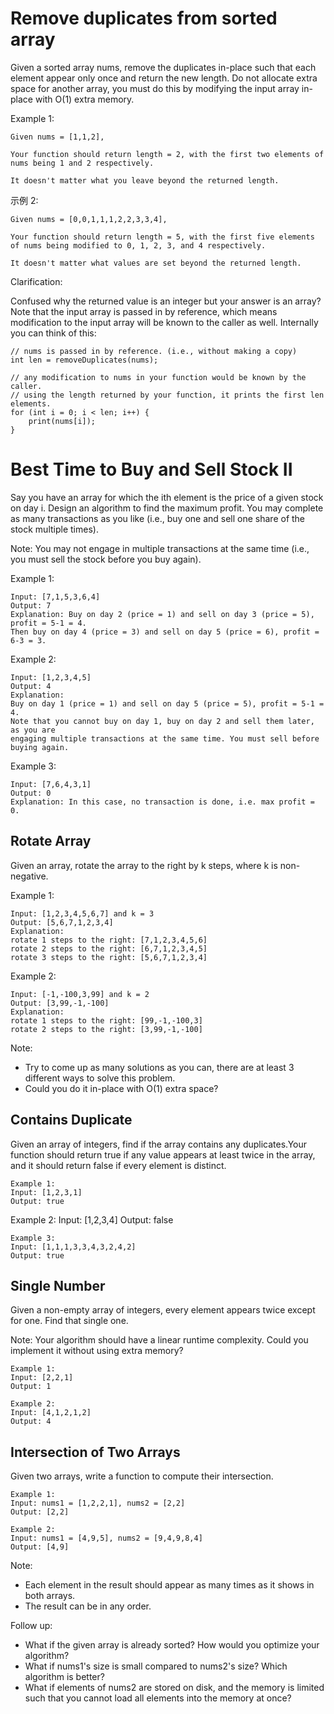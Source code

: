 # Remove duplicates from sorted array
Given a sorted array nums, remove the duplicates in-place such that each element appear only once and return the new length.
Do not allocate extra space for another array, you must do this by modifying the input array in-place with O(1) extra memory.

Example 1:
```
Given nums = [1,1,2],

Your function should return length = 2, with the first two elements of nums being 1 and 2 respectively.

It doesn't matter what you leave beyond the returned length.

```
示例 2:
```
Given nums = [0,0,1,1,1,2,2,3,3,4],

Your function should return length = 5, with the first five elements of nums being modified to 0, 1, 2, 3, and 4 respectively.

It doesn't matter what values are set beyond the returned length.

```

Clarification:

Confused why the returned value is an integer but your answer is an array?
Note that the input array is passed in by reference, which means modification to the input array will be known to the caller as well.
Internally you can think of this:

```
// nums is passed in by reference. (i.e., without making a copy)
int len = removeDuplicates(nums);

// any modification to nums in your function would be known by the caller.
// using the length returned by your function, it prints the first len elements.
for (int i = 0; i < len; i++) {
    print(nums[i]);
}
```

# Best Time to Buy and Sell Stock II

Say you have an array for which the ith element is the price of a given stock on day i.
Design an algorithm to find the maximum profit. You may complete as many transactions as you like (i.e., buy one and sell one share of the stock multiple times).

Note: You may not engage in multiple transactions at the same time (i.e., you must sell the stock before you buy again).

Example 1:

```
Input: [7,1,5,3,6,4]
Output: 7
Explanation: Buy on day 2 (price = 1) and sell on day 3 (price = 5), profit = 5-1 = 4.
Then buy on day 4 (price = 3) and sell on day 5 (price = 6), profit = 6-3 = 3.
```

Example 2:

```
Input: [1,2,3,4,5]
Output: 4
Explanation: 
Buy on day 1 (price = 1) and sell on day 5 (price = 5), profit = 5-1 = 4.
Note that you cannot buy on day 1, buy on day 2 and sell them later, as you are
engaging multiple transactions at the same time. You must sell before buying again.
```

Example 3:
```
Input: [7,6,4,3,1]
Output: 0
Explanation: In this case, no transaction is done, i.e. max profit = 0.
```


## Rotate Array 

Given an array, rotate the array to the right by k steps, where k is non-negative.

Example 1:
```
Input: [1,2,3,4,5,6,7] and k = 3
Output: [5,6,7,1,2,3,4]
Explanation:
rotate 1 steps to the right: [7,1,2,3,4,5,6]
rotate 2 steps to the right: [6,7,1,2,3,4,5]
rotate 3 steps to the right: [5,6,7,1,2,3,4]
```

Example 2:
```
Input: [-1,-100,3,99] and k = 2
Output: [3,99,-1,-100]
Explanation: 
rotate 1 steps to the right: [99,-1,-100,3]
rotate 2 steps to the right: [3,99,-1,-100]
```

Note:

* Try to come up as many solutions as you can, there are at least 3 different ways to solve this problem.
* Could you do it in-place with O(1) extra space?


## Contains Duplicate

Given an array of integers, find if the array contains any duplicates.Your function should return true if any value appears at least twice in the array, and it should return false if every element is distinct.

```
Example 1:
Input: [1,2,3,1]
Output: true
```

Example 2:
Input: [1,2,3,4]
Output: false
```
Example 3:
Input: [1,1,1,3,3,4,3,2,4,2]
Output: true
```

## Single Number  

Given a non-empty array of integers, every element appears twice except for one. Find that single one.

Note:
Your algorithm should have a linear runtime complexity. Could you implement it without using extra memory?
```
Example 1:
Input: [2,2,1]
Output: 1
```
```
Example 2:
Input: [4,1,2,1,2]
Output: 4
```


## Intersection of Two Arrays

Given two arrays, write a function to compute their intersection.
```
Example 1:
Input: nums1 = [1,2,2,1], nums2 = [2,2]
Output: [2,2]
```
```
Example 2:
Input: nums1 = [4,9,5], nums2 = [9,4,9,8,4]
Output: [4,9]
```

Note:

* Each element in the result should appear as many times as it shows in both arrays.
* The result can be in any order.
 
Follow up:

* What if the given array is already sorted? How would you optimize your algorithm?
* What if nums1's size is small compared to nums2's size? Which algorithm is better?
* What if elements of nums2 are stored on disk, and the memory is limited such that you cannot load all elements into the memory at once?


